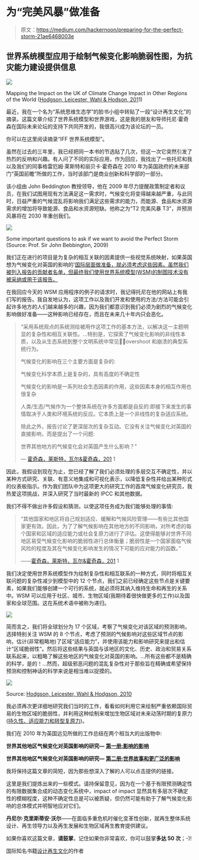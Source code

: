 # 为“完美风暴”做准备

> 原文：<https://medium.com/hackernoon/preparing-for-the-perfect-storm-21ae6468003e>

## 世界系统模型应用于绘制气候变化影响脆弱性图，为抗灾能力建设提供信息

![](img/00f7e1062eba40adbbcb34c47b910a66.png)

Mapping the Impact on the UK of Climate Change Impact in Other Regions of the World ([Hodgson, Leicester, Wahl & Hodson, 201](http://www.decisionintegrity.co.uk/DIL%20Impact%20Profiles%20Poster.pdf)1)

最近，我在一个名为“系统思维生态学”的脸书小组中转贴了一段“设计再生文化”的摘录。这篇文章介绍了世界系统模型和世界游戏，这是我的朋友和导师托尼·霍奇森在国际未来论坛的支持下共同开发的，我很高兴成为该论坛的一员。

你可以在这里阅读摘录“IFF 世界系统模型”。

虽然在过去的三年里，我已经把同一本书的节选贴了几次，但这一次它突然引发了热烈的反响和兴趣。有人问了不同的实际应用，作为回应，我找出了一些托尼和我以及我们的同事格雷厄姆·莱斯特和丽贝卡·霍奇森在 2010 年为英国政府的未来部门“英国前瞻”所做的工作，当时该部门是商业创新和科学部的一部分。

该小组由 John Beddington 教授领导，他在 2009 年尽力提醒政策制定者和议员，在我们试图用现有方法满足这一需求时，气候变化将变得越来越严重，与此同时，日益严重的气候混乱将影响我们满足这些需求的能力，而能源、食品和水资源需求的增加将导致能源、食品和水资源短缺。他称之为“T2 完美风暴 T3”，并预测风暴将在 2030 年重创我们。

![](img/006761c567b13db734c484713dcec985.png)

Some important questions to ask if we want to avoid the Perfect Storm (Source: Prof. Sir John Bebbington, 2009)

我们正在进行的项目是为复杂的相互关联的因素提供一些视觉系统映射，如果英国想为气候变化对英国的影响的'[国际层面做准备，就必须考虑这些因素。虽然我们被列入报告的贡献者名单，但最终我们使用世界系统模型(WSM)的制图技术没有被采纳或用于该报告。](https://assets.publishing.service.gov.uk/government/uploads/system/uploads/attachment_data/file/287853/11-1042-international-dimensions-of-climate-change.pdf)

在我回应今天的 WSM 应用程序的例子的请求时，我记得托尼在他的网站上有我们写的报告。我自发地认为，这项工作以及我们开发和使用的方法/方法可能会引起许多地方的人们越来越多的兴趣，因为我们都意识到我们必须为剧烈的气候变化影响做好准备——这种影响已经存在，而且在未来几十年内只会恶化。

> “采用系统观点的系统测绘被用作这项工作的基本方法，以解决这一主题明显的复杂性和相互关联性。…特别是，它探索了气候变化影响的非线性本质，以及从生态系统到整个文明系统中常见的̳overshoot 和崩溃的典型系统行为。
> 
> 气候变化的影响在三个主要方面是复杂的:
> 
> 气候变化科学本质上是复杂的，具有高度的不确定性
> 
> 气候变化的影响是一系列社会生态因素的作用，这些因素本身的相互作用也很复杂
> 
> 人类/生态/气候作为一个整体系统在许多方面都是自反的:即接下来发生的事情取决于人类和环境系统的反应。它本质上是一个非线性的复杂适应系统。
> 
> 除此之外，报告讨论了更深层次的复杂互动。它没有关注气候变化对英国的直接影响，而是提出了一个问题:
> 
> 世界其他地方的气候变化会对英国产生什么影响？"
> 
> — [霍奇森，莱斯特，瓦尔&霍奇森，201](http://www.decisionintegrity.co.uk/DIL%20Impact%20of%20Climate%20Impact%20Book%201.pdf) 1

因此，我假设到现在为止，您已经了解了我们必须处理的多层交互不确定性，并以某种方式研究、关联、有意义地集成和可视化表示，以降低复杂性并给出某种形式的仪表板指示。作为我们团队中为这项更大的研究工作的首席气候变化研究员，我热爱这项挑战，并深入研究了当时最新的 IPCC 和其他数据。

我们不得不做出许多假设和猜测，以使这项任务成为我们能够处理的事情:

> “其他国家和地区将自己规划适应、缓解和气候风险管理——有些比其他国家更有效。因此，为了了解气候影响在其他地方的不同影响，对所考虑的每个国家和区域的适应能力或社会复原力进行了评估。这使得能够对世界不同地区易受气候变化影响的脆弱性进行总体衡量；脆弱性是一个国家面临气候风险的程度及其在气候变化影响发生的情况下可能的应对能力的函数。”
> 
> ——[霍奇森，莱斯特，瓦尔&霍奇森，201](http://www.decisionintegrity.co.uk/DIL%20Impact%20of%20Climate%20Impact%20Book%201.pdf) 1

我们决定使用世界系统模型作为绘制复杂性和相互联系的一种方式，同时将相互关联问题的复杂性减少到模型中的 12 个节点，我们之前已经确定这些节点是关键要素，如果我们能够创建一个可行的系统，就必须将其纳入维持生命和再生的关系中。WSM 可以应用于社区、城市、生物区域(我期待着很快做更多的工作)以及国家和全球范围。这在系统术语中被称为递归。

![](img/b3d43b9e38243e0478dff33e9278dc07.png)

简而言之，我们将全球划分为 17 个区域，考察了气候变化对该区域的预测影响，选择特别关注 WSM 的 8 个节点，考虑了预测的气候影响对这些区域节点的影响，估计(非常粗略地)了区域“适应能力”，并使用该能力和影响研究来提出和估计“区域脆弱性”。然后将这些结果与英国与该地区的文化、历史、政治和贸易关系联系起来，以粗略了解这些地区的气候变化对英国的影响。…所有这些都不是精确的科学，是的！…然而，超级邪恶问题的混乱复杂性对于那些旨在精确或希望保持预测和控制神话的科学来说是相当难以捉摸的。

![](img/b653fab51ada55e2be37cb7ac52eae9a.png)

Source: [Hodgson, Leicester, Wahl & Hodgson, 2010](http://www.decisionintegrity.co.uk/DIL%20Impact%20of%20Climate%20Impact%20Book%201.pdf)

我必须再次更详细地研究我们当时的工作，看看如何利用它来绘制严重依赖国际贸易的生物区域的脆弱性，并利用这种绘制来增加生物区域对未来动荡时期的复原力([持久性、适应能力和转型复原力](/@designforsustainability/what-exactly-are-resilience-and-transformative-resilience-a0783595023f))。

我们在 2010 年为英国远见所做的工作总结在两个相当大的出版物中:

**世界其他地区气候变化对英国影响的研究—** [**第一册:影响的影响**](http://www.decisionintegrity.co.uk/DIL%20Impact%20of%20Climate%20Impact%20Book%201.pdf)

**世界其他地区气候变化对英国影响的研究—** [**第二册:世界故事和更广泛的影响**](http://www.decisionintegrity.co.uk/DIL%20Impact%20of%20Climate%20Impact%20Book%202.pdf)

我将保持这篇文章的简短，因为那些想深入了解的人可以点击提供的链接。

这里是我们提炼出来的一些模式。请持保留意见，因为在一个基于有限预测确定性的有限数据集合成的动态变化系统中，impact of impact 显然具有多层次不确定性的模糊程度，这种不确定性总是可以被质疑，但仍然可能有助于了解气候变化影响的总体模式并明智地应对它们。

**丹尼尔·克里斯蒂安·沃尔**——在面临多重危机时催化变革性创新，就再生整体系统设计、再生领导力以及再生发展和生物区域再生教育提供建议。

如果你喜欢这篇文章，**请鼓掌**，记住如果你非常喜欢，你可以鼓掌**多达 50 次**；-)!

国际知名书籍[设计再生文化](https://www.triarchypress.net/drc.html)的作者